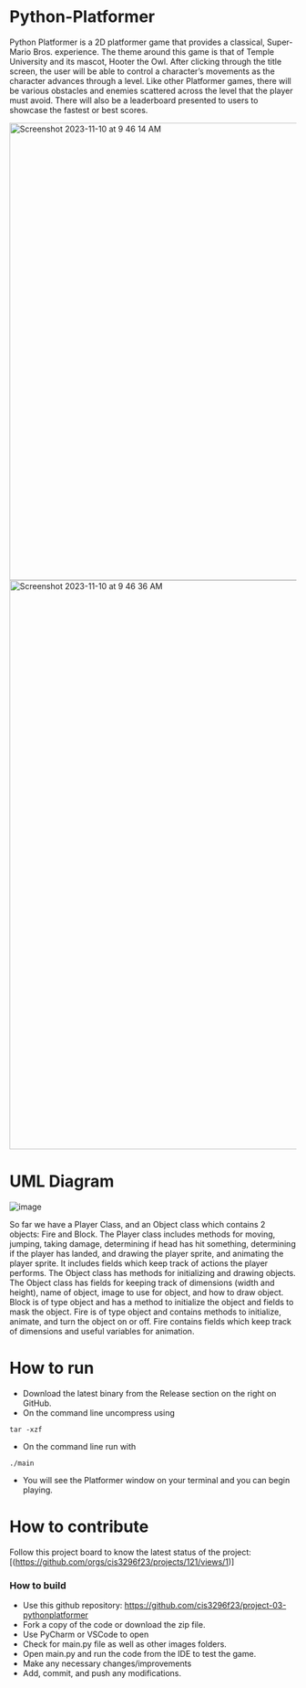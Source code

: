 # Python-Platformer
Python Platformer is a 2D platformer game that provides a classical, Super-Mario Bros. experience. The theme around this game is that of Temple University and its mascot, Hooter the Owl.  After clicking through the title screen, the user will be able to control a character’s movements as the character advances through a level. Like other Platformer games, there will be various obstacles and enemies scattered across the level that the player must avoid. There will also be a leaderboard presented to users to showcase the fastest or best scores.

<img width="801" alt="Screenshot 2023-11-10 at 9 46 14 AM" src="https://github.com/cis3296f23/project-03-pythonplatformer/assets/90412421/8e617e21-af45-4c4e-85c5-e7167fa2d6c1">
<img width="997" alt="Screenshot 2023-11-10 at 9 46 36 AM" src="https://github.com/cis3296f23/project-03-pythonplatformer/assets/90412421/fd3bebbb-aff8-4fd9-bfa6-0c1aaef8179f">

# UML Diagram
![image](https://github.com/cis3296f23/project-03-pythonplatformer/assets/111991851/a04a7858-54fe-41ad-ae9c-7931e1cd405e)

So far we have a Player Class, and an Object class which contains 2 objects: Fire and Block. The Player class includes methods for moving, jumping, taking damage, determining if head has hit something, determining if the player has landed, and drawing the player sprite, and animating the player sprite. It includes fields which keep track of actions the player performs. The Object class has methods for initializing and drawing objects. The Object class has fields for keeping track of dimensions (width and height), name of object, image to use for object, and how to draw object. Block is of type object and has a method to initialize the object and fields to mask the object. Fire is of type object and contains methods to initialize, animate, and turn the object on or off. Fire contains fields which keep track of dimensions and useful variables for animation.






# How to run
- Download the latest binary from the Release section on the right on GitHub.  
- On the command line uncompress using
```
tar -xzf  
```
- On the command line run with
```
./main
```
- You will see the Platformer window on your terminal and you can begin playing.

# How to contribute
Follow this project board to know the latest status of the project: [(https://github.com/orgs/cis3296f23/projects/121/views/1)]

### How to build
- Use this github repository: https://github.com/cis3296f23/project-03-pythonplatformer
- Fork a copy of the code or download the zip file.  
- Use PyCharm or VSCode to open 
- Check for main.py file as well as other images folders.
- Open main.py and run the code from the IDE to test the game.
- Make any necessary changes/improvements
- Add, commit, and push any modifications.
